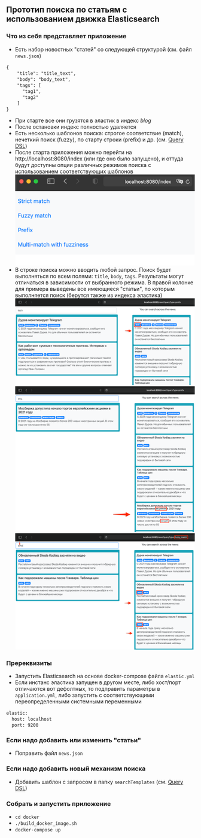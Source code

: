 ## Прототип поиска по статьям с использованием движка Elasticsearch

### Что из себя представляет приложение
* Есть набор новостных "статей" со следующей структурой (см. файл `news.json`)
```
{
    "title": "title_text",
    "body": "body_text",
    "tags": [
      "tag1",
      "tag2"
    ]
}
```  
* При старте все они грузятся в эластик в индекс _blog_
* После остановки индекс полностью удаляется
* Есть несколько шаблонов поиска: строгое соответствие (match), нечеткий поиск (fuzzy), по старту строки (prefix) и др. (см. [Query DSL](https://www.elastic.co/guide/en/elasticsearch/reference/current/query-dsl.html))
* После старта приложения можно перейти на http://localhost:8080/index (или где оно было запущено), и оттуда будут доступны опции различных режимов поиска с использованием соответствующих шаблонов
![](./readme_pics/pic1.png)
* В строке поиска можно вводить любой запрос. Поиск будет выполняться по всем полями: `title`, `body`, `tags`. Результаты могут отличаться в зависимости от выбранного режима. В правой колонке для примера выведены все имеющиеся "статьи", по которым выполняется поиск (берутся также из индекса эластика)
![](./readme_pics/pic2.png)  
![](./readme_pics/pic3.png)  
![](./readme_pics/pic4.png)  




### Пререквизиты
* Запустить Elasticsearch на основе docker-compose файла `elastic.yml`
* Если инстанс эластика запущен в другом месте, либо хост/порт отличаются вот дефолтных, то подправить параметры в `application.yml`, либо запустить с соответствующими переопределенными системными переменными
```
elastic:
  host: localhost
  port: 9200
```

### Если надо добавить или изменить "статьи"
* Поправить файл `news.json`

### Если надо добавить новый механизм поиска
* Добавить шаблон с запросом в папку `searchTemplates` (см. [Query DSL](https://www.elastic.co/guide/en/elasticsearch/reference/current/query-dsl.html))
                                            
### Собрать и запустить приложение
* `cd docker`
* `./build_docker_image.sh`
* `docker-compose up`

                                                        

